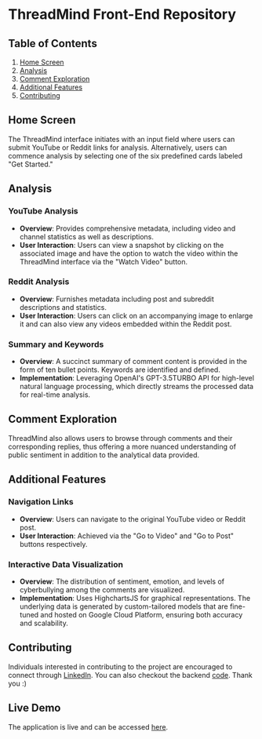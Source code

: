 # ThreadMind Front-End Repository

## Table of Contents
1. [Home Screen](#home-screen)
2. [Analysis](#analysis)
3. [Comment Exploration](#comment-exploration)
4. [Additional Features](#additional-features)
5. [Contributing](#contributing)

## Home Screen
The ThreadMind interface initiates with an input field where users can submit YouTube or Reddit links for analysis. Alternatively, users can commence analysis by selecting one of the six predefined cards labeled "Get Started."

## Analysis

### YouTube Analysis
- **Overview**: Provides comprehensive metadata, including video and channel statistics as well as descriptions.
- **User Interaction**: Users can view a snapshot by clicking on the associated image and have the option to watch the video within the ThreadMind interface via the "Watch Video" button.

### Reddit Analysis
- **Overview**: Furnishes metadata including post and subreddit descriptions and statistics.
- **User Interaction**: Users can click on an accompanying image to enlarge it and can also view any videos embedded within the Reddit post.

### Summary and Keywords
- **Overview**: A succinct summary of comment content is provided in the form of ten bullet points. Keywords are identified and defined.
- **Implementation**: Leveraging OpenAI's GPT-3.5TURBO API for high-level natural language processing, which directly streams the processed data for real-time analysis.

## Comment Exploration
ThreadMind also allows users to browse through comments and their corresponding replies, thus offering a more nuanced understanding of public sentiment in addition to the analytical data provided.

## Additional Features

### Navigation Links
- **Overview**: Users can navigate to the original YouTube video or Reddit post.
- **User Interaction**: Achieved via the "Go to Video" and "Go to Post" buttons respectively.

### Interactive Data Visualization
- **Overview**: The distribution of sentiment, emotion, and levels of cyberbullying among the comments are visualized.
- **Implementation**: Uses HighchartsJS for graphical representations. The underlying data is generated by custom-tailored models that are fine-tuned and hosted on Google Cloud Platform, ensuring both accuracy and scalability.
  
## Contributing
Individuals interested in contributing to the project are encouraged to connect through [LinkedIn](https://www.linkedin.com/in/farneet-singh-6b155b208/). You can also checkout the backend [code](https://github.com/farneet24/ThreadMind-Backend). Thank you :)

## Live Demo
The application is live and can be accessed [here](https://thread-mind.vercel.app/).
